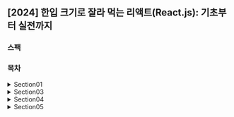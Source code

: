 ## [2024] 한입 크기로 잘라 먹는 리액트(React.js): 기초부터 실전까지

### 스팩


### 목차
<details>
<summary>Section01</summary>

- 1.4 변수와 상수
- 1.5 자료형
- 1.6 형 변환
- 1.7 연산자1
- 1.8 연산자2
- 1.9 조건문
- 1.10 반복문
- 1.11 함수
- 1.12 함수 표현식과 화살표 함수
- 1.13 콜백함수
- 1.14 스코프

</details>


<details>
<summary>Section03</summary>

- 3.3 Node.js 사용하기
- 3.4 Node.js 모듈 시스템 이해하기
- 3.5 Node.js 모듈 라이브러리 이해하기

</details>


<details>
<summary>Section04</summary>

- 4.2 첫 React App 생성하기
- 4.3 React App 구동원리 살펴보기

</details>

<details>
<summary>Section05</summary>

- 5.1 실습 준비하기
- 5.2 React 컴포넌트
- 5.3 JSX로 UI 표현하기
- 5.4 Props로 데이터 전달하기
- 5.5 이벤트 처리하기
- 5.6 State로 상태관리하기
- 5.7 State와 Props
- 5.8 State로 사용자 입력 관리하기1

</details>